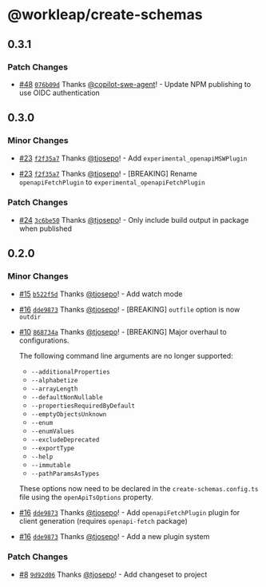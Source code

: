 # @workleap/create-schemas

## 0.3.1

### Patch Changes

- [#48](https://github.com/workleap/wl-openapi-typescript/pull/48) [`076b09d`](https://github.com/workleap/wl-openapi-typescript/commit/076b09d0e1c9a6c69aa8dc0a085ebfee11981928) Thanks [@copilot-swe-agent](https://github.com/apps/copilot-swe-agent)! - Update NPM publishing to use OIDC authentication

## 0.3.0

### Minor Changes

- [#23](https://github.com/workleap/wl-openapi-typescript/pull/23) [`f2f35a7`](https://github.com/workleap/wl-openapi-typescript/commit/f2f35a7908e1c04dc05ac504158815b1202683ad) Thanks [@tjosepo](https://github.com/tjosepo)! - Add `experimental_openapiMSWPlugin`

- [#23](https://github.com/workleap/wl-openapi-typescript/pull/23) [`f2f35a7`](https://github.com/workleap/wl-openapi-typescript/commit/f2f35a7908e1c04dc05ac504158815b1202683ad) Thanks [@tjosepo](https://github.com/tjosepo)! - [BREAKING] Rename `openapiFetchPlugin` to `experimental_openapiFetchPlugin`

### Patch Changes

- [#24](https://github.com/workleap/wl-openapi-typescript/pull/24) [`3c6be50`](https://github.com/workleap/wl-openapi-typescript/commit/3c6be50da3b2df13fa56cbca3ab503d66ddc7b41) Thanks [@tjosepo](https://github.com/tjosepo)! - Only include build output in package when published

## 0.2.0

### Minor Changes

- [#15](https://github.com/workleap/wl-openapi-typescript/pull/15) [`b522f5d`](https://github.com/workleap/wl-openapi-typescript/commit/b522f5d2b0796d06af7b4325cd5b96eb684d59e3) Thanks [@tjosepo](https://github.com/tjosepo)! - Add watch mode

- [#16](https://github.com/workleap/wl-openapi-typescript/pull/16) [`dde9873`](https://github.com/workleap/wl-openapi-typescript/commit/dde9873fd659d32fec01ab343bbb626d1274cc1b) Thanks [@tjosepo](https://github.com/tjosepo)! - [BREAKING] `outfile` option is now `outdir`

- [#10](https://github.com/workleap/wl-openapi-typescript/pull/10) [`868734a`](https://github.com/workleap/wl-openapi-typescript/commit/868734a5ae11c8faf9a90833f96e4f47a88cfeef) Thanks [@tjosepo](https://github.com/tjosepo)! - [BREAKING] Major overhaul to configurations.

  The following command line arguments are no longer supported:

  - `--additionalProperties`
  - `--alphabetize`
  - `--arrayLength`
  - `--defaultNonNullable`
  - `--propertiesRequiredByDefault`
  - `--emptyObjectsUnknown`
  - `--enum`
  - `--enumValues`
  - `--excludeDeprecated`
  - `--exportType`
  - `--help`
  - `--immutable`
  - `--pathParamsAsTypes`

  These options now need to be declared in the `create-schemas.config.ts` file using the `openApiTsOptions` property.

- [#16](https://github.com/workleap/wl-openapi-typescript/pull/16) [`dde9873`](https://github.com/workleap/wl-openapi-typescript/commit/dde9873fd659d32fec01ab343bbb626d1274cc1b) Thanks [@tjosepo](https://github.com/tjosepo)! - Add `openapiFetchPlugin` plugin for client generation (requires `openapi-fetch`
  package)

- [#16](https://github.com/workleap/wl-openapi-typescript/pull/16) [`dde9873`](https://github.com/workleap/wl-openapi-typescript/commit/dde9873fd659d32fec01ab343bbb626d1274cc1b) Thanks [@tjosepo](https://github.com/tjosepo)! - Add a new plugin system

### Patch Changes

- [#8](https://github.com/workleap/wl-openapi-typescript/pull/8) [`9d92d06`](https://github.com/workleap/wl-openapi-typescript/commit/9d92d06be15c21a784125e8be0829f7f72206cc9) Thanks [@tjosepo](https://github.com/tjosepo)! - Add changeset to project
